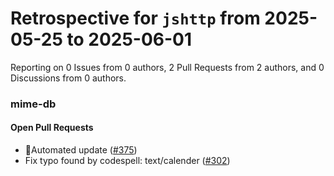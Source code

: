 # Retrospective for `jshttp` from 2025-05-25 to 2025-06-01

Reporting on 0 Issues from 0 authors, 2 Pull Requests from 2 authors, and 0 Discussions from 0 authors.


### mime-db

#### Open Pull Requests

- 🤖Automated update ([#375](https://github.com/jshttp/mime-db/pull/375))
- Fix typo found by codespell: text/calender ([#302](https://github.com/jshttp/mime-db/pull/302))